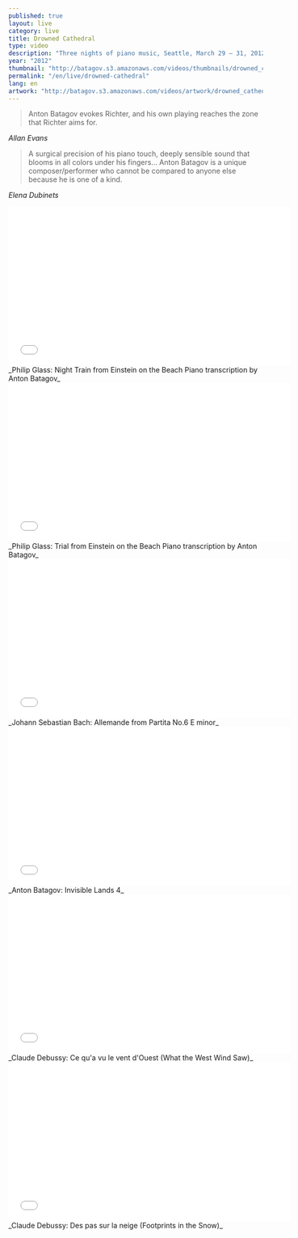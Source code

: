 ```yaml
---
published: true
layout: live
category: live
title: Drowned Cathedral
type: video
description: "Three nights of piano music, Seattle, March 29 – 31, 2012"
year: "2012"
thumbnail: "http://batagov.s3.amazonaws.com/videos/thumbnails/drowned_cathedral_thumb.jpg"
permalink: "/en/live/drowned-cathedral"
lang: en
artwork: "http://batagov.s3.amazonaws.com/videos/artwork/drowned_cathedral.jpg"
---
```


> Anton Batagov evokes Richter, and his own playing reaches the zone that Richter aims for.

_Allan Evans_

> A surgical precision of his piano touch, deeply sensible sound that blooms in all colors under his fingers… Anton Batagov is a unique composer/performer who cannot be compared to anyone else because he is one of a kind.

_Elena Dubinets_

<iframe width="560" height="315" src="//www.youtube.com/embed/wI974tzStfU" frameborder="0" allowfullscreen></iframe>
_Philip Glass: Night Train from Einstein on the Beach  
Piano transcription by Anton Batagov_
    
<iframe width="560" height="315" src="//www.youtube.com/embed/ZOvlPvXXggs" frameborder="0" allowfullscreen></iframe>
_Philip Glass: Trial from Einstein on the Beach  
Piano transcription by Anton Batagov_
  
<iframe width="560" height="315" src="//www.youtube.com/embed/CNbdgfAor88" frameborder="0" allowfullscreen></iframe>
_Johann Sebastian Bach: Allemande from Partita No.6 E minor_  
  
<iframe width="560" height="315" src="//www.youtube.com/embed/q-nFEbIM4Ds" frameborder="0" allowfullscreen></iframe>
_Anton Batagov: Invisible Lands 4_

<iframe width="560" height="315" src="//www.youtube.com/embed/oiPJOjhREyk" frameborder="0" allowfullscreen></iframe>
_Claude Debussy: Ce qu'a vu le vent d'Ouest (What the West Wind Saw)_  
  
<iframe width="560" height="315" src="//www.youtube.com/embed/mCXVQtKG8to" frameborder="0" allowfullscreen></iframe>
_Claude Debussy: Des pas sur la neige (Footprints in the Snow)_